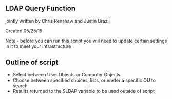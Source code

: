## LDAP Query Function ########################################
jointly written by Chris Renshaw and Justin Brazil

Created 05/25/15

Note - before you can run this script you will need to update 
certain settings in it to meet your infrastructure

## Outline of script ##########################################

* Select between User Objects or Computer Objects
* Choose between specified choices, lists, or eneter a specific OU to search
* Results returned to the $LDAP variable to be used outside of script
